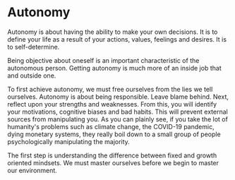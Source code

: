 # Autonomy

Autonomy is about having the ability to make your own decisions. It is to define your life as a result of your actions, 
values, feelings and desires. 
It is to self-determine.

Being objective about oneself is an important characteristic of the autonomous person. 
Getting autonomy is much more of an inside job that and outside one.

To first achieve autonomy, we must free ourselves from the lies we tell ourselves. 
Autonomy is about being responsible. Leave blame behind. Next, reflect upon your strengths and weaknesses. 
From this, you will identify your motivations, cognitive biases and bad habits. 
This will prevent external sources from manipulating you. As you can plainly see, if you take the lot of humanity's 
problems such as climate change, the COVID-19 pandemic, dying monetary systems, they really boil down to
a small group of people psychologically manipulating the majority.

The first step is understanding the difference between fixed and growth oriented mindsets. 
We must master ourselves before we begin to master our environment.


